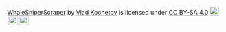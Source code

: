 <p xmlns:dct="http://purl.org/dc/terms/" xmlns:cc="http://creativecommons.org/ns#" class="license-text">
<a rel="cc:attributionURL" property="dct:title" href="https://github.com/VladKochetov007/WhaleSniperScrapper">WhaleSniperScraper</a> by 
<a rel="cc:attributionURL dct:creator" property="cc:attributionName" href="https://github.com/VladKochetov007">Vlad Kochetov</a> is licensed under 
<a rel="license" href="https://creativecommons.org/licenses/by-sa/4.0">CC BY-SA 4.0<img style="height:22px!important;margin-left:3px;vertical-align:text-bottom;" 
src="https://mirrors.creativecommons.org/presskit/icons/cc.svg?ref=chooser-v1" /><img style="height:22px!important;margin-left:3px;vertical-align:text-bottom;" 
src="https://mirrors.creativecommons.org/presskit/icons/by.svg?ref=chooser-v1" /><img style="height:22px!important;margin-left:3px;vertical-align:text-bottom;" 
src="https://mirrors.creativecommons.org/presskit/icons/sa.svg?ref=chooser-v1" /></a></p>
